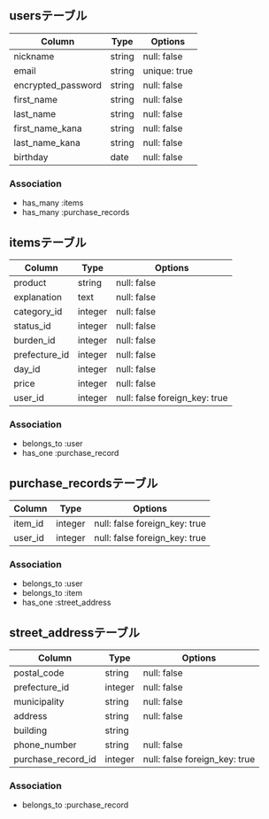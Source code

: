 
## usersテーブル

| Column                 | Type   | Options      |
| ---------------------- | ------ | ------------ |
| nickname               | string | null: false  |
| email                  | string | unique: true |
| encrypted_password     | string | null: false  |
| first_name             | string | null: false  |
| last_name              | string | null: false  |
| first_name_kana        | string | null: false  |
| last_name_kana         | string | null: false  |
| birthday               | date   | null: false  |

### Association
- has_many :items
- has_many :purchase_records

## itemsテーブル

| Column         | Type    | Options                       |
| -------------- | ------- | ----------------------------- |
| product        | string  | null: false                   |
| explanation    | text    | null: false                   |
| category_id    | integer | null: false                   |
| status_id      | integer | null: false                   |
| burden_id      | integer | null: false                   |
| prefecture_id | integer | null: false                   |
| day_id         | integer | null: false                   |
| price          | integer | null: false                   |
| user_id        | integer | null: false foreign_key: true |

### Association
- belongs_to :user
- has_one :purchase_record

## purchase_recordsテーブル

| Column      | Type    | Options                       |
| ----------- | ------- | ----------------------------- |
| item_id     | integer | null: false foreign_key: true |
| user_id     | integer | null: false foreign_key: true |

### Association
- belongs_to :user
- belongs_to :item
- has_one :street_address

## street_addressテーブル

| Column             | Type    | Options                       |
| ------------------ | ------- | ----------------------------- |
| postal_code        | string  | null: false                   |
| prefecture_id     | integer | null: false                   |
| municipality       | string  | null: false                   |
| address            | string  | null: false                   |
| building           | string  |                               |
| phone_number       | string  | null: false                   |
| purchase_record_id | integer | null: false foreign_key: true |

### Association
- belongs_to :purchase_record